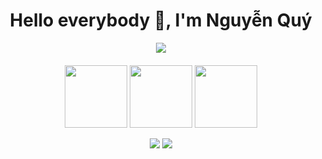 
<h1 align="center">Hello everybody 👋, I'm Nguyễn Quý</h1>

<p align="center" style="margin-bottom: 20px">
	<img src="https://github-readme-stats.vercel.app/api?username=nguyenquy0710&show_icons=true&theme=radical"></img>
</p>
<p align="center" style="margin-bottom: 10px">
	<img src="https://media3.giphy.com/media/ln7z2eWriiQAllfVcn/200w.webp" width="100" />
	<img src="https://i.giphy.com/media/eNAsjO55tPbgaor7ma/200w.webp" width="100" />
	<img src="https://media.giphy.com/media/kdFc8fubgS31b8DsVu/giphy.gif" width="100" />
</p>
<p align="center" style="margin-bottom: 20px">
	<img src="https://github-readme-stats.vercel.app/api/pin/?username=nguyenquy0710&repo=gitbook.dotnet-basic"></img>
	<img src="https://github-readme-stats.vercel.app/api/pin/?username=nguyenquy0710&repo=gitbook.sql-basic"></img>
</p>
